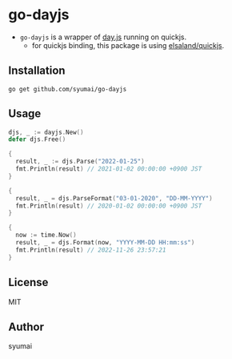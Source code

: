 # go-dayjs

* `go-dayjs` is a wrapper of [day.js](https://day.js.org/) running on quickjs.
  - for quickjs binding, this package is using [elsaland/quickjs](https://github.com/elsaland/quickjs).

## Installation

```
go get github.com/syumai/go-dayjs
```

## Usage

```go
djs, _ := dayjs.New()
defer djs.Free()

{
  result, _ := djs.Parse("2022-01-25")
  fmt.Println(result) // 2021-01-02 00:00:00 +0900 JST
}

{
  result, _ = djs.ParseFormat("03-01-2020", "DD-MM-YYYY")
  fmt.Println(result) // 2020-01-02 00:00:00 +0900 JST
}

{
  now := time.Now()
  result, _ = djs.Format(now, "YYYY-MM-DD HH:mm:ss")
  fmt.Println(result) // 2022-11-26 23:57:21
}
```

## License

MIT

## Author

syumai
